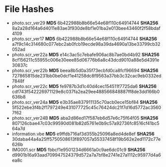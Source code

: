 # File Hashes

* photo.scr_ver29
**MD5**       6b422988b8b66e54e68f110c64914744
**SHA256** 8a2a28d164a6d4011e83ae3f930de8bf1e01ba2e013bee43460f2f58bdaf4109
* photo.scr_ver17
**MD5**       6b422988b8b66e54e68f110c64914744
**SHA256** a7f9c14c314680c077ebc2ab0fcb19ecde98a39da4690a13be33799cb32052ad
* photo.scr_ver22a
**MD5**       e14c3ac5c7ebafe906ac8b7ae0bd4b92
**SHA256** 8cf156211c55955c006e30eee85d06776b6a8c43dcd9010a88e5d4391e30837c
* photo.scr_ver22b
**MD5**       beea8b5d0a35f73ecbfd0ca8fcf96694
**SHA256** 727865815de231bb0be0dcf1e41258dc8f9563a37bb3c32cac9eb0332ed7848f
* photo.scr_ver22c
**MD5**       fe9787b3d1c40d4cec154511f7725da6
**SHA256** cdf743f542226971129e8c037fa2ea29ee488566848887ff8de3dd166b0636b8
* photo.scr_ver24a
**MD5**       e3b35ae837911135c70acb0ece15bf84
**SHA256** 5f522ebe3f4b2f1797249e431077725c45c76424dc21f7d16d5772ac35607f62
* photo.scr_ver24B
**MD5**       aba2d86ed17f587eb6d57e6c75f64f05
**SHA256** 807126cbae47c03c99590d081b82d5761e0b9c57a92736fc8516cf41bc564a7d
* information.vbe
**MD5**       e9ffdb716af3d355b25096a8ed4de8ef
**SHA256** 30daba44a4a25ff5750508613f897057a55337458f19b562e2ed1172c77e626b
* IMG001.scr
**MD5**       fbbcf1e9501234d6661a0c9ae6dc01c9
**SHA256** d9901b16a93aad709947524379d572a7a7bf8e2741e27a1112c95977d4a6ea8c
